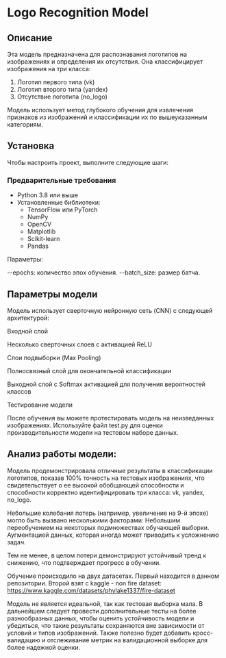 # Logo Recognition Model

## Описание

Эта модель предназначена для распознавания логотипов на изображениях и определения их отсутствия. Она классифицирует изображения на три класса:
1. Логотип первого типа (vk)
2. Логотип второго типа (yandex)
3. Отсутствие логотипа (no_logo)

Модель использует метод глубокого обучения для извлечения признаков из изображений и классификации их по вышеуказанным категориям.

## Установка

Чтобы настроить проект, выполните следующие шаги:

### Предварительные требования

- Python 3.8 или выше
- Установленные библиотеки:
  - TensorFlow или PyTorch
  - NumPy
  - OpenCV
  - Matplotlib
  - Scikit-learn
  - Pandas
  
Параметры:

--epochs: количество эпох обучения.
--batch_size: размер батча.

## Параметры модели
Модель использует сверточную нейронную сеть (CNN) с следующей архитектурой:

Входной слой

Несколько сверточных слоев с активацией ReLU

Слои подвыборки (Max Pooling)

Полносвязный слой для окончательной классификации

Выходной слой с Softmax активацией для получения вероятностей классов

Тестирование модели

После обучения вы можете протестировать модель на неизведанных изображениях. Используйте файл test.py для оценки производительности модели на тестовом наборе данных.

## Анализ работы модели:

Модель продемонстрировала отличные результаты в классификации логотипов, показав 100% точность на тестовых изображениях, что свидетельствует о ее высокой обобщающей способности и способности корректно идентифицировать три класса: vk, yandex, no_logo.

Небольшие колебания потерь (например, увеличение на 9-й эпохе) могло быть вызвано несколькими факторами: Небольшим переобучением на некоторых подмножествах обучающей выборки. Аугментацией данных, которая иногда может приводить к усложнению задач.

Тем не менее, в целом потери демонстрируют устойчивый тренд к снижению, что подтверждает прогресс в обучении.

Обучение происходило на двух датасетах. Первый находится в данном репозитории. Второй взят с kaggle - non fire dataset:
https://www.kaggle.com/datasets/phylake1337/fire-dataset

Модель не является идеальной, так как тестовая выборка мала. В дальнейшем следует провести дополнительные тесты на более разнообразных данных, чтобы оценить устойчивость модели и убедиться, что такие результаты сохраняются вне зависимости от условий и типов изображений. Также полезно будет добавить кросс-валидацию и отслеживание метрик на валидационной выборке для более надежной оценки.
